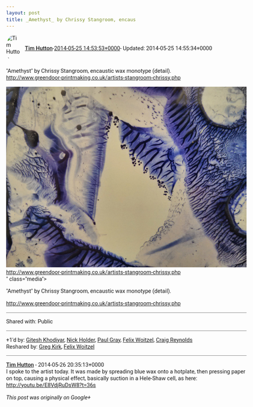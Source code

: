 ```yaml
---
layout: post
title: _Amethyst_ by Chrissy Stangroom, encaus
---
```


<html><head><meta charset="utf-8"><title>&amp;quot;Amethyst&amp;quot; by Chrissy Stangroom, encaustic wax monotype (detail).&lt;b...</title><style>body {font: 11pt Roboto, Arial, sans-serif; max-width: 640px; margin: 24px;}.author-photo {border-radius: 50%; margin-right: 10px; width: 40px;}.author {font-weight: 500;}.main-content {margin: 15px 0 15px;}.post-title {font-weight: bold;}.location {display: block; margin-top: 15px;}.location img {float: left; margin-right: 5px; width: 20px;}.media-link {display: inline-block; max-width: 100%; vertical-align: top;}.media-link p {margin-top: 5px; max-height: 4em; overflow: scroll;}.media {max-height: 100vh; max-width: 100%;}.video-placeholder {background: black; display: flex; height: 300px; max-width: 100%; width: 640px;}.play-icon {border-bottom: 30px solid transparent; border-left: 50px solid white; border-top: 30px solid transparent; color: white; margin: auto;}.album {max-height: 800px; overflow: scroll; width: calc(100vw - 48px);}.album .media-link {margin-right: 5px; max-width: 250px;}.album .media {max-height: 250px;}.link-embed {border-top: 1px solid lightgrey; display: block; margin-top: 20px;}.link-embed img {max-width: 100%;}.inline-link-embed {display: block;}.inline-link-embed img {vertical-align: middle;}.link-title {display: inline-block; font-size: medium; font-weight: 300; padding-left: 1em;}.reshare-attribution {display: block; font-weight: bold; margin-bottom: 10px;}.poll-image {margin-bottom: 5px; max-height: 300px; max-width: 500px;}.poll-choice {align-items: center; display: flex; margin-bottom: 5px; max-width: 500px;}.poll-choice-percentage {background-color: lightblue; height: 100%; left: 0; position: absolute; z-index: -1;}.poll-choice-selected {margin-right: 5px;}.poll-choice-results {border: 1px solid lightgray; border-radius: 5px; display: flex; line-height: 40px; overflow: hidden; padding: 0 8px; position: relative;}.poll-choice-results, .poll-choice-description {flex-grow: 1; margin-right: 10px;}.poll-choice-image {width: 100%;}.poll-choice-image, .poll-choice-image img {max-height: 40px; max-width: 100px;}.poll-choice-votes {max-height: 100px; overflow: auto;}.plus-entity-embed {color: black; display: block; text-decoration: none;}.plus-entity-embed-cover-photo {max-height: 300px; max-width: 100%;}.plus-entity-embed-info {padding: 0 1em 1em;}.plus-entity-embed-info h2 {font-weight: 500; margin: 10px 0;}.plus-entity-embed-info p {font-size: small; margin: 0;}.collection-owner-avatar {border-radius: 50%; border: 2px solid white; height: 40px; margin-top: -22px;}.visibility {padding: 1em 0; border-top: 1px solid grey;}.post-activity {padding: 1em 0; border-top: 1px solid grey;}.comments {border-top: 1px solid gray; padding-top: 1em;}.comment + .comment {margin-top: 1em;}.comment .media-link, .comment .inline-link-embed {margin-top: 5px;}</style></head><body><div style="margin-bottom:1em;"><div style="display:flex; align-items:center"><img class="author-photo" src="https://lh4.googleusercontent.com/-epo4ZZKNqEw/AAAAAAAAAAI/AAAAAAAAVSU/qu3LpcHEnoQ/s64-c/photo.jpg" alt="Tim Hutton"><a href="https://plus.google.com/+TimHutton" target="_blank" class="author">Tim Hutton</a> - <a target="_blank" href="https://plus.google.com/+TimHutton/posts/EmsAZ5uhuqH">2014-05-25 14:53:53+0000</a><span> - Updated: 2014-05-25 14:55:34+0000</span></div><div class="main-content">&quot;Amethyst&quot; by Chrissy Stangroom, encaustic wax monotype (detail).<br><a rel="nofollow" target="_blank" href="http://www.greendoor-printmaking.co.uk/artists-stangroom-chrissy.php" class="ot-anchor bidi_isolate" jslog="10929; track:click" dir="ltr">http://www.greendoor-printmaking.co.uk/artists-stangroom-chrissy.php</a></div><a href="/assets/IMG_20140525_143915.jpg" target="_blank" class="media-link"><img src="/assets/IMG_20140525_143915.jpg" alt="&quot;Amethyst&quot; by Chrissy Stangroom, encaustic wax monotype (detail).

http://www.greendoor-printmaking.co.uk/artists-stangroom-chrissy.php" class="media"><p>&quot;Amethyst&quot; by Chrissy Stangroom, encaustic wax monotype (detail).

http://www.greendoor-printmaking.co.uk/artists-stangroom-chrissy.php</p></a></div><div class="visibility">Shared with: Public</div><div class="post-activity"><div class="plus-oners">+1'd by: <a href="https://plus.google.com/105882661687265231815">Gitesh Khodiyar</a>, <a href="https://plus.google.com/+NickHolder">Nick Holder</a>, <a href="https://plus.google.com/+PaulGrayUK">Paul Gray</a>, <a href="https://plus.google.com/+FelixWoitzel">Felix Woitzel</a>, <a href="https://plus.google.com/+CraigReynolds">Craig Reynolds</a></div><div class="resharers">Reshared by: <a href="https://plus.google.com/105029610178614730641">Greg Kirk</a>, <a href="https://plus.google.com/+FelixWoitzel">Felix Woitzel</a></div></div><div class="comments"><div class="comment"><a target="_blank" href="https://plus.google.com/+TimHutton" class="author">Tim Hutton</a><span class="time"> - 2014-05-26 20:35:13+0000</span><div class="comment-content">I spoke to the artist today. It was made by spreading blue wax onto a hotplate, then pressing paper on top, causing a physical effect, basically suction in a Hele-Shaw cell, as here: <a rel="nofollow" target="_blank" href="http://youtu.be/E8VdjRuDsW8?t=36s" class="ot-anchor bidi_isolate" jslog="10929; track:click" dir="ltr">http://youtu.be/E8VdjRuDsW8?t=36s</a></div></div></div></body></html>

<i>This post was originally on Google+</i>